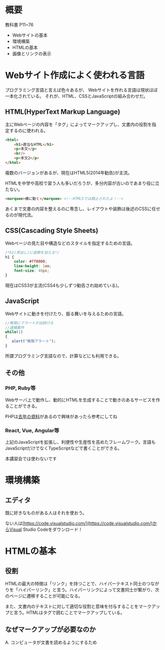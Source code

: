 # 概要

教科書 P11~76

* Webサイトの基本
* 環境構築
* HTMLの基本
* 画像とリンクの表示

# Webサイト作成によく使われる言語

プログラミング言語と言えば色々あるが、
Webサイトを作れる言語は現状ほぼ一本化されている。
それが、HTML、CSSとJavaScriptの組み合わせだ。

## HTML(HyperText Markup Language)

主にWebページの内容を「タグ」によってマークアップし、文書内の役割を指定するのに使われる。

```HTML
<html>
	<h1>適当なHTML</h1>
	<p>本文</p>
	<br/>
	<p>本文2</p>
</html>
```

複数のバージョンがあるが、現在はHTML5(2014年勧告)が主流。

HTMLを中学や高校で習う人も多いだろうが、多分内容が古いのであまり役に立たない。

```HTML
<marquee>横に動く</marquee> <!--HTML5では廃止されたよ！-->
```

あくまで文書の内容を整えるのに専念し、レイアウトや装飾は後述のCSSに任せるのが現代流。

## CSS(Cascading Style Sheets)

Webページの見た目や構造などのスタイルを指定するための言語。

```CSS
/*h1(見出し)に装飾を加える*/
h1 {
	color: #ff0000;
	line-height: 1em;
	font-size: 40px;
}
```

現在はCSS3が主流(CSS4も少しずつ勧告され始めている)。

## JavaScript

Webサイトに動きを付けたり、振る舞いを与えるための言語。

```JavaScript
//無限にアラートが出続ける
//逮捕案件
while(1)
{
   alert("無限アラート");
}
```

所謂プログラミング言語なので、計算などにも利用できる。

## その他

### PHP, Ruby等

Webサーバ上で動作し、動的にHTMLを生成することで動きのあるサービスを作ることができる。

PHPは[去年の資料](https://github.com/kcs1959/web-php)があるので興味があったら参考にしてね

### React, Vue, Angular等

上記のJavaScriptを拡張し、利便性や生産性を高めたフレームワーク。言語もJavaScriptだけでなくTypeScriptなどで書くことができる。

本講習会では使わないです

# 環境構築

## エディタ

既に好きなものがある人はそれを使おう。

ない人は[https://code.visualstudio.com/](https://code.visualstudio.com/)からVisual Studio Codeをダウンロード！

# HTMLの基本

## 役割

HTMLの最大の特徴は「リンク」を持つことで、ハイパーテキスト同士のつながりを「ハイパーリンク」と言う。ハイパーリンクによって文書同士が繋がり、次のページに遷移することが可能になる。

また、文書内のテキストに対して適切な役割と意味を付与することをマークアップと言う。HTMLはタグで囲むことでマークアップしている。

## なぜマークアップが必要なのか

A. コンピュータが文書を読めるようにするため
